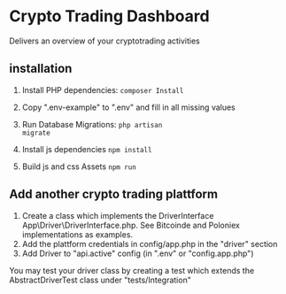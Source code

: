 # Crypto Trading Dashboard
Delivers an overview of your cryptotrading activities

## installation


1. Install PHP dependencies:
<code>composer Install</code>

2. Copy ".env-example" to ".env" and fill in all missing values

3. Run Database Migrations:
<code>php artisan migrate</code>

4. Install js dependencies
<code>npm install</code>
5. Build js and css Assets
<code>npm run</code>

## Add another crypto trading plattform

1. Create a class which implements the DriverInterface App\Driver\DriverInterface.php. See Bitcoinde and Poloniex implementations as examples.
2. Add the plattform credentials in config/app.php in the "driver" section
3. Add Driver to "api.active" config (in ".env" or "config.app.php")

You may test your driver class by creating a test which extends the AbstractDriverTest class under "tests/Integration"
